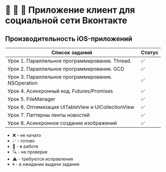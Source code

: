 # :iphone: :man: :woman: Приложение клиент для социальной сети Вконтакте
## Производительность iOS-приложений

| Список заданий                                     | Статус |
| -------------------------------------------------- | ------ |
| Урок 1. Параллельное программирование. Thread.     | :white_check_mark:    |
| Урок 2. Параллельное программирование. GCD         | :white_check_mark:    |
| Урок 3. Параллельное программирование. NSOperation | :white_check_mark:    |
| Урок 4. Асинхронный код. Futures/Promises          | :white_check_mark:    |
| Урок 5. FileManager                                | :white_check_mark:    |
| Урок 6. Оптимизация UITableView и UICollectionView | :white_check_mark:    |
| Урок 7. Паттерны ленты новостей                    | :white_check_mark:    |
| Урок 8. Асинхронное создание изображений           | :white_check_mark:    |

-   :x: - не начато
-   :white_check_mark: - готово
-   :memo: - в работе
-   :mag: - на проверке
-   :warning: - требуются исправления
-   :cyclone: - в ожидании выдачи задания
